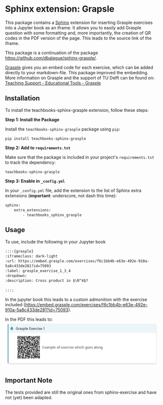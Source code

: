 # Sphinx extension: Grapsle

This package contains a [Sphinx](http://www.sphinx-doc.org/en/master/) extension for inserting Grasple exercises into a Jupyter book as an iframe. It allows you to easily add Grasple question with some formatting and, more importantly, the creation of QR codes in the PDF version of the page. This leads to the source link of the iframe.

This package is a continuation of the package https://github.com/dbalague/sphinx-grasple/.

[Grasple](https://app.grasple.com/) gives you an embed code for each exercise, which can be added directly to your markdown-file. This package improved the embedding. More information on Grasple and the support of TU Delft can be found on: [Teaching Support - Educational Tools - Grasple](https://www.tudelft.nl/en/teaching-support/educational-tools/grasple)

## Installation
To install the teachbooks-sphinx-grasple extension, follow these steps:

**Step 1: Install the Package**

Install the `teachbooks-sphinx-grasple` package using `pip`:
```
pip install teachbooks-sphinx-grasple
```

**Step 2: Add to `requirements.txt`**

Make sure that the package is included in your project's `requirements.txt` to track the dependency:
```
teachbooks-sphinx-grasple
```

**Step 3: Enable in `_config.yml`**

In your `_config.yml` file, add the extension to the list of Sphinx extra extensions (**important**: underscore, not dash this time):
```
sphinx: 
    extra_extensions:
        - teachbooks_sphinx_grasple
```

## Usage

To use, include the following in your Jupyter book

```code
::::{grasple}
:iframeclass: dark-light
:url: https://embed.grasple.com/exercises/f6c1bb4b-e63e-492e-910a-5a8c433de281?id=75093
:label: grasple_exercise_1_3_4
:dropdown:
:description: Cross product in $\R^4$?

::::
```

In the jupyter book this leads to a custom admonition with the exercise included (https://embed.grasple.com/exercises/f6c1bb4b-e63e-492e-910a-5a8c433de281?id=75093).

In the PDF this leads to:
![example pdf](examplepdf.png)


## Important Note

The tests provided are still the original ones from sphinx-exercise and have not (yet) been adapted.
